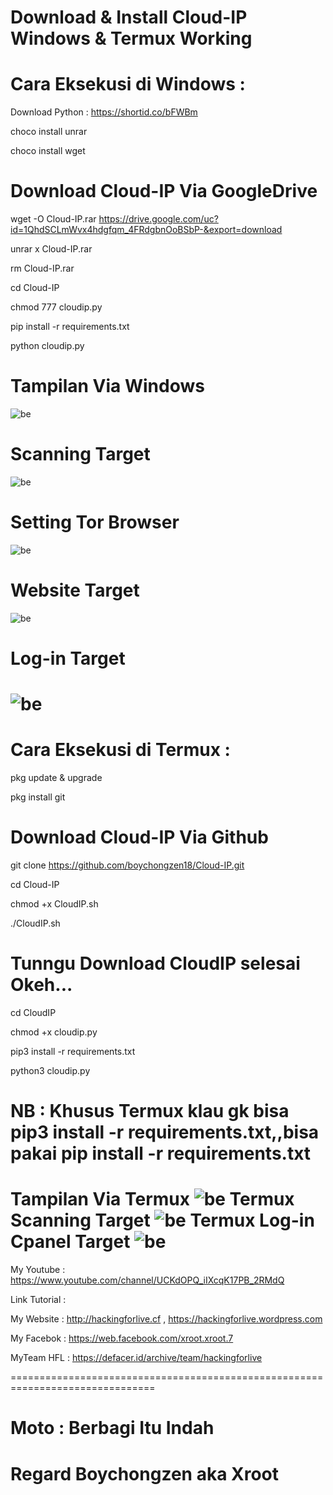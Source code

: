 # Download & Install Cloud-IP Windows & Termux Working

# Cara Eksekusi di Windows :

Download Python : https://shortid.co/bFWBm

choco install unrar

choco install wget


# Download Cloud-IP Via GoogleDrive

wget -O Cloud-IP.rar https://drive.google.com/uc?id=1QhdSCLmWvx4hdgfqm_4FRdgbnOoBSbP-&export=download

unrar x Cloud-IP.rar

rm Cloud-IP.rar

cd Cloud-IP

chmod 777 cloudip.py

pip install -r requirements.txt

python cloudip.py

# Tampilan Via Windows
![be](https://raw.githubusercontent.com/boychongzen18/Cloud-IP/master/tampilan.png)
# Scanning Target
![be](https://raw.githubusercontent.com/boychongzen18/Cloud-IP/master/scanning-target.png)
# Setting Tor Browser
![be](https://raw.githubusercontent.com/boychongzen18/Cloud-IP/master/setting-tor-browser.png)
# Website Target
![be](https://raw.githubusercontent.com/boychongzen18/Cloud-IP/master/target.png)
# Log-in Target
![be](https://raw.githubusercontent.com/boychongzen18/Cloud-IP/master/log-in.png)
==============================================================================
# Cara Eksekusi di Termux :

pkg update & upgrade

pkg install git

# Download Cloud-IP Via Github

git clone https://github.com/boychongzen18/Cloud-IP.git

cd Cloud-IP

chmod +x CloudIP.sh

./CloudIP.sh

# Tunngu Download CloudIP selesai Okeh...

cd CloudIP 

chmod +x cloudip.py

pip3 install -r requirements.txt

python3 cloudip.py

# NB : Khusus Termux klau gk bisa pip3 install -r requirements.txt,,bisa pakai pip install -r requirements.txt

Tampilan Via Termux
![be](https://raw.githubusercontent.com/boychongzen18/Cloud-IP/master/termux.jpg)
Termux Scanning Target
![be](https://raw.githubusercontent.com/boychongzen18/Cloud-IP/master/termux-scanning.jpg)
Termux Log-in Cpanel Target
![be](https://raw.githubusercontent.com/boychongzen18/Cloud-IP/master/termux-target.jpg)
===============================================================================
My Youtube    : https://www.youtube.com/channel/UCKdOPQ_iIXcqK17PB_2RMdQ

Link Tutorial : 

My Website    : http://hackingforlive.cf , https://hackingforlive.wordpress.com

My Facebok    : https://web.facebook.com/xroot.xroot.7

MyTeam HFL    : https://defacer.id/archive/team/hackingforlive

===============================================================================

# Moto : Berbagi Itu Indah


# Regard Boychongzen aka Xroot
